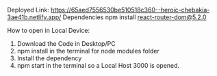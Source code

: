 Deployed Link: https://65aed7556530be510518c360--heroic-chebakia-3ae41b.netlify.app/
Dependencies
npm install react-router-dom@5.2.0

How to open in Local Device:

1. Download the Code in Desktop/PC
2. npm install in the terminal for node modules folder
3. Install the dependency
4. npm start in the terminal so a Local Host 3000 is opened.
